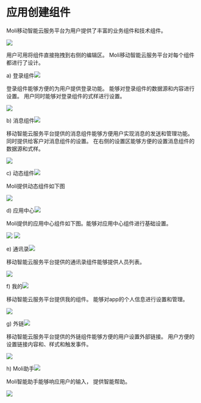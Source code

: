 # 应用创建组件

Moli移动智能云服务平台为用户提供了丰富的业务组件和技术组件。 

![](images/yidongkaifa-11.png)

用户可用将组件直接拖拽到右侧的编辑区。 Moli移动智能云服务平台对每个组件都进行了设计。

a)	登录组件![](images/yidongkaifa-12.png)

登录组件能够方便的为用户提供登录功能。 能够对登录组件的数据源和内容进行设置。 用户同时能够对登录组件的式样进行设置。 

![](images/yidongkaifa-13.png)

b)	消息组件![](images/yidongkaifa-14.png)

移动智能云服务平台提供的消息组件能够方便用户实现消息的发送和管理功能。 同时提供给客户对消息组件的设置。 在右侧的设置区能够方便的设置消息组件的数据源和式样。

![](images/yidongkaifa-15.png)

c)	动态组件![](images/yidongkaifa-16.png)

Moli提供动态组件如下图

![](images/yidongkaifa-17.png)

d)	应用中心![](images/yidongkaifa-18.png)

Moli提供的应用中心组件如下图。能够对应用中心组件进行基础设置。

![](images/yidongkaifa-19.png)
![](images/yidongkaifa-20.png)

e)	通讯录![](images/yidongkaifa-21.png)

移动智能云服务平台提供的通讯录组件能够提供人员列表。 

![](images/yidongkaifa-22.png)

f)	我的![](images/yidongkaifa-23.png)

移动智能云服务平台提供我的组件。 能够对app的个人信息进行设置和管理。

![](images/yidongkaifa-24.png)

g)	外链![](images/yidongkaifa-25.png)

移动智能云服务平台提供的外链组件能够方便的用户设置外部链接。 用户方便的设置链接内容和、样式和触发事件。 

![](images/yidongkaifa-26.png)

h)	Moli助手![](images/yidongkaifa-27.png)

Moli智能助手能够响应用户的输入， 提供智能帮助。 

![](images/yidongkaifa-28.png)

